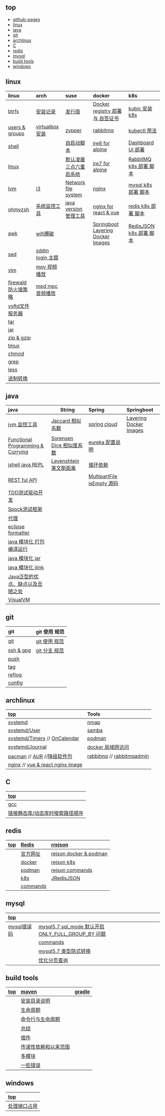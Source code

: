 <script type="text/javascript">
    let startTime=new Date('2021/12/18 20:53:00');
    function getTime()
    {
        const ms = Math.floor((new Date() - startTime));
        const d = Math.floor(ms / 86400000);
        const h = Math.floor((ms-d*86400000) / 3600000);
        const m = Math.floor((ms-d*86400000-h*3600000) / 60000);
        const s = Math.floor((ms-d*86400000-h*3600000-m*60000) / 1000);

        const daysText=d.toString()+' days,';
        let hoursText="";
        let minutesText="";
        if(h>0)
            hoursText=h.toString()+' hours,';
        if(m>0)
            minutesText=m.toString()+' minutes and ';
        document.getElementById("time").innerHTML=daysText+hoursText+minutesText+s.toString()+' seconds have passed';
    }
    setInterval(getTime,1000);
</script>

<div id='time' style="text-align: center;font-size: 24px;color: cyan;"></div>

## top

- [github-pages](https://bougainvilleas.github.io/lotus/)
- [linux](#linux)
- [java](#java)
- [git](#git)
- [archlinux](#archlinux)
- [C](#c)
- [redis](#redis)
- [mysql](#mysql)
- [build tools](#build-tools)
- [windows](#windows)

## linux

| **linux**                                          | **arch**                                   | **suse**                                         | **docker**                                                         | **k8s**                                              |
| :------------------------------------------------- | :----------------------------------------- | :----------------------------------------------- | :----------------------------------------------------------------- | :--------------------------------------------------- |
| [btrfs](linux/btrfs.md)                            | [安装记录](linux/arch/install.md)          | [发行版](linux/suse/microos.md)                  | [Docker registry 部署 与 自签证书](linux/lxc/registry/registry.md) | [kubic 安装 k8s](linux/lxc/k8s/kubic.md)             |
| [users & groups](linux/user.md)                    | [virtualbox安装](linux/arch/virtualbox.md) | [zypper](linux/suse/zypper.md)                   | [rabbitmq](linux/lxc/docker/rabbitmq.md)                           | [kubectl 用法](linux/lxc/k8s/kubectl.md)             |
| [shell](linux/shell.md)                            |                                            | [自启动脚本](linux/suse/init.md)                 | [jre8 for alpine](linux/lxc/jre8/jre84alpine.md)                   | [Dashboard UI 部署](linux/lxc/k8s/dashbord-ui.md)    |
| [linux](linux/linux.md)                            |                                            | [默认凌晨三点六重启系统](linux/suse/rebootmg.md) | [jre7 for alpine](linux/lxc/jre7/jre74alpine.md)                   | [RabbitMQ k8s 部署 脚本](linux/lxc/k8s/rabbitmq.md)  |
| [lvm](linux/tools/lvm.md)                          | [i3](linux/arch/i3.md)                     | [Network file system](linux/suse/nfs.md)         | [nginx](linux/lxc/docker/nginx.md)                                 | [mysql k8s 部署 脚本](linux/lxc/k8s/mysql.yaml)      |
| [ohmyzsh](linux/tools/ohmyzsh.md)                  | [系统监控工具](linux/arch/monitor.md)      | [java version 管理工具](linux/suse/java.md)      | [nginx for react & vue](linux/lxc/nginx/nginx4js.md)               | [redis k8s 部署 脚本](linux/lxc/k8s/redis.yaml)      |
| [awk](linux/tools/awk.md)                          | [wifi爆破](linux/arch/aircrack-ng.md)      |                                                  | [Springboot Layering Docker Images](java/spring/boot/layer.md)     | [RedisJSON k8s 部署 脚本](linux/lxc/k8s/rejson.yaml) |
| [sed](linux/tools/sed.md)                          | [sddm login 主题](linux/arch/sddm.md)      |                                                  |
| [vim](linux/tools/vim.md)                          | [mpv 视频播放](linux/arch/mpv.md)          |                                                  |
| [firewald 防火墙策略](linux/tools/firewall-cmd.md) | [mpd mpc 音频播放](linux/arch/mpd.md)      |                                                  |
| [vsftd文件服务器](linux/tools/vsftpd.md)           |                                            |                                                  |
| [tar](linux/tools/tar.md)                          |                                            |                                                  |
| [jar](linux/tools/jar.md)                          |                                            |                                                  |
| [zip & gzip](linux/tools/zip.md)                   |                                            |                                                  |
| [tmux](linux/tools/tmux.md)                        |                                            |                                                  |
| [chmod](linux/tools/chmod.md)                      |                                            |                                                  |
| [grep](linux/tools/grep.md)                        |                                            |                                                  |
| [less](linux/tools/less.md)                        |                                            |                                                  |
| [进制转换](linux/decimal.md)                       |                                            |                                                  |

## java

| **java**                                                                                           | **String**                                           | **Spring**                                                 | **Springboot**                                      |
| :------------------------------------------------------------------------------------------------- | ---------------------------------------------------- | :--------------------------------------------------------- | :-------------------------------------------------- |
| [jvm 监控工具](jvm/tools.md)                                                                       | [Jaccard 相似系数](java/string/Jaccard.md)           | [spring cloud](java/spring/cloud/springcloud.md)           | [Layering Docker Images](java/spring/boot/layer.md) |
| [Functional Programming & Currying](java/functional.md)                                            | [Sorensen Dice 相似度系数](java/string/dice.md)      | [eureka 配置说明](java/spring/cloud/eureka.md)             |                                                     |
| [jshell java REPL](java/jshell.md)                                                                 | [Levenshtein 莱文斯距离](java/string/Levenshtein.md) | [循环依赖](java/spring/cyclic-dependencies.md)             |                                                     |
| [REST ful API](java/RESTfulAPI.md)                                                                 |                                                      | [MultipartFile isEmpty 源码](java/spring/MultipartFile.md) |                                                     |
| [TDD测试驱动开发](java/TDD.md)                                                                     |                                                      |                                                            |                                                     |
| [Spock测试框架](https://spockframework.org)                                                        |                                                      |                                                            |                                                     |
| [代理](java/proxy.md)                                                                              |                                                      |                                                            |                                                     |
| [eclipse formatter](java/eclipse-codestyle.xml)                                                    |                                                      |                                                            |                                                     |
| [java 模块化 打包编译运行](java/java.md)                                                           |                                                      |                                                            |                                                     |
| [java 模块化 jar](java/jar.md)                                                                     |                                                      |                                                            |                                                     |
| [java 模块化 jlink](java/jlink.md)                                                                 |                                                      |                                                            |                                                     |
| [Java泛型的优点、缺点以及丑陋之处](http://www.agiledeveloper.com/articles/GenericsInJavaPartI.pdf) |                                                      |                                                            |                                                     |
| [VisualVM](jvm/visualvm.md)                                                                        |


## git

| **git**                     | **git 使用 规范**                |
| :-------------------------- | :------------------------------- |
| [git](git/git.md)           | [git 使用 规范](git/standard.md) |
| [ssh & gpg](git/ssh_gpg.md) | [git 分支 规范](git/standard.md) |
| [push](git/git_push.md)     |                                  |
| [tag](git/git_tag.md)       |                                  |
| [reflog](git/git_reflog.md) |                                  |
| [config](git/git_config.md) |                                  |

## archlinux

| [top](#top)                                                                                 | Tools                                                                            |
| :------------------------------------------------------------------------------------------ | :------------------------------------------------------------------------------- |
| [systemd](archlinux.md#systemd)                                                             | [nmap](archlinux.md#nmap)                                                        |
| [systemd/User](archlinux.md#systemduser)                                                    | [samba](archlinux.md#samba)                                                      |
| [systemd/Timers](archlinux.md#systemdtimers) //  [OnCalendar](archlinux.md#oncalendar)      | [podman](archlinux.md#podman)                                                    |
| [systemd/Journal](archlinux.md#systemdjournal)                                              | [docker 局域网访问](archlinux.md#局域网访问)                                     |
| [pacman](archlinux.md#pacman) // [AUR](archlinux.md#aur)  //[降级软件包](archlinux.md#降级) | [rabbitmq](archlinux.md#rabbitmq) // [rabbitmqadmin](archlinux.md#rabbitmqadmin) |
| [nginx](archlinux.md#nginx) // [vue & react nginx image](archlinux.md#nginx-for-h5)         |

## C

| [top](#top)                                 |
| :------------------------------------------ |
| [gcc](c.md#gcc)                             |
| [链接静态库/动态库时搜索路径顺序](c.md#lib) |

## redis

| [top](#top) | [Redis](redis.md#redis)       | [rrejson](redis.md#redisjson)                       |
| :---------- | :---------------------------- | :-------------------------------------------------- |
|             | [官方网址](redis.md#official) | [rejson docker & podman](redis.md#docker-or-podman) |
|             | [docker](redis.md#docker)     | [rejson k8s](redis.md#rejson-k8s)                   |
|             | [podman](redis.md#podman)     | [rejson commands](redis.md#redisjson-commands)      |
|             | [k8s](redis.md#k8s)           | [JRedisJSON](redis.md#jrejson)                      |
|             | [commands](redis.md#commands) |

## mysql

| [top](#top)                                                                                                     |                                                                                   |
| :-------------------------------------------------------------------------------------------------------------- | :-------------------------------------------------------------------------------- |
| [mysql错误码](https://dev.mysql.com/doc/mysql-errors/5.7/en/server-error-reference.html#error_er_no_such_table) | [mysql5.7 sql_mode 默认开启 ONLY_FULL_GROUP_BY 问题](mysql.md#ONLY_FULL_GROUP_BY) |
|                                                                                                                 | [commands](mysql.md#commands)                                                     |
|                                                                                                                 | [mysql5.7 类型隐式转换](mysql.md#type-conversion)                                 |
|                                                                                                                 | [优化分页查询](mysql.md#分页查询)                                                 |

## build tools

| [top](#top) | [maven](maven.md#maven)                               | [gradle](gradle.md#gradle) |
| :---------- | :---------------------------------------------------- | :------------------------- |
|             | [安装目录说明](maven.md#安装目录说明)                 |
|             | [生命周期](maven.md#生命周期)                         |
|             | [命令行与生命周期](maven.md#命令行与生命周期)         |
|             | [总结](maven.md#总结)                                 |
|             | [插件](maven.md#插件)                                 |
|             | [传递性依赖和以来范围](maven.md#传递性依赖和以来范围) |
|             | [多模块](maven.md#多模块)                             |
|             | [一些错误](maven.md#error)                            |

## windows

| [top](#top)                                     |
| :---------------------------------------------- |
| [处理端口占用](windows.md#windows-kill-process) |

